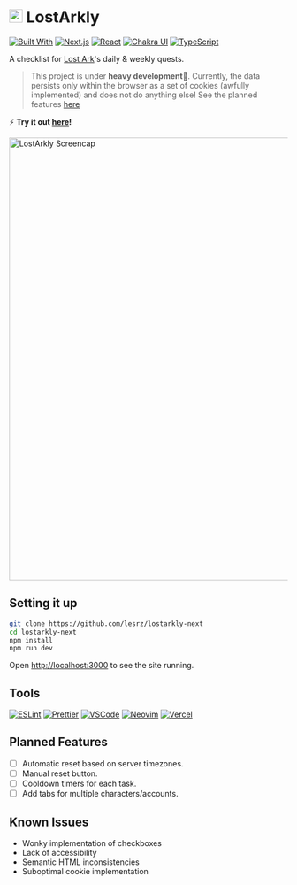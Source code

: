 # <img src="https://user-images.githubusercontent.com/87744767/160224530-25b35904-ab1d-466f-b5da-1f38bca153a9.png" height="24px"/> LostArkly
<a href="#" title="Built With">![Built With](https://img.shields.io/badge/-Built%20With-222222?style=flat-square)</a>
<a href="https://nextjs.org/" title="Next">![Next.js](https://img.shields.io/badge/-Next-e8ebec?&logo=nextdotjs&logoColor=222222&style=flat-square)</a>
<a href="https://reactjs.org/" title="React">![React](https://img.shields.io/badge/-React-e8ebec?&logo=React&logoColor=189AB4&style=flat-square)</a>
<a href="https://chakra-ui.com/" title="Chakra UI">![Chakra UI](https://img.shields.io/badge/-Chakra%20UI-e8ebec?&logo=chakraui&style=flat-square)</a>
<a href="https://www.typescriptlang.org" title="TypeScript">![TypeScript](https://img.shields.io/badge/-TypeScript-e8ebec?&logo=TypeScript&style=flat-square)</a>

A checklist for [Lost Ark](https://www.playlostark.com/)'s daily & weekly quests.

> This project is under **heavy development**🚧.
> Currently, the data persists only within the browser as a set of cookies (awfully implemented) and does not do anything else! See the planned features [here](#planned-features)

⚡ **Try it out [here](https://lostarkly.vercel.app)!**

<a href="https://user-images.githubusercontent.com/87744767/160224346-baa88e6e-0068-4633-aa45-c842a384cd67.gif" title="LostArkly Screencap">
  <img src="https://user-images.githubusercontent.com/87744767/160224346-baa88e6e-0068-4633-aa45-c842a384cd67.gif" alt="LostArkly Screencap" width="800px"/>
</a>

## Setting it up

```bash
git clone https://github.com/lesrz/lostarkly-next
cd lostarkly-next
npm install
npm run dev
```

Open [http://localhost:3000](http://localhost:3000) to see the site running.
## Tools

  <a href="https://eslint.org/" title="ESLint">![ESLint](https://img.shields.io/badge/-ESLint-1b1a3f?&logo=eslint&logoColor=4b3abf&style=flat-square)</a>
  <a href="https://prettier.io/" title="Prettier">![Prettier](https://img.shields.io/badge/-Prettier-1a2a30?&logo=prettier&logoColor=b38831&style=flat-square)</a>
  <a href="https://code.visualstudio.com/" title="VSCode">![VSCode](https://img.shields.io/badge/-Visual%20Studio%20Code-2c2b30?&logo=visualstudiocode&logoColor=2386c5&style=flat-square)</a>
  <a href="https://neovim.io/" title="Neovim">![Neovim](https://img.shields.io/badge/-Neovim-317dbb?&logo=neovim&logoColor=579a49&style=flat-square)</a>
  <a href="https://vercel.com/" title="Vercel">![Vercel](https://img.shields.io/badge/-Vercel-222222?&logo=vercel&logoColor=ffffff&style=flat-square)</a>
  
## Planned Features

- [ ] Automatic reset based on server timezones.
- [ ] Manual reset button.
- [ ] Cooldown timers for each task.
- [ ] Add tabs for multiple characters/accounts.

## Known Issues

- Wonky implementation of checkboxes
- Lack of accessibility
- Semantic HTML inconsistencies
- Suboptimal cookie implementation
